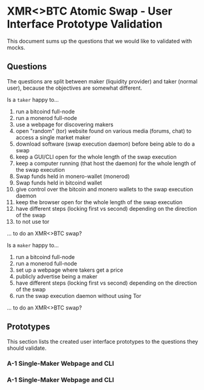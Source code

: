 # XMR<>BTC Atomic Swap - User Interface Prototype Validation

This document sums up the questions that we would like to validated with mocks.

## Questions

The questions are split between maker (liquidity provider) and taker (normal user), because the objectives are somewhat different.

Is a `taker` happy to...

1. run a bitcoind full-node
1. run a monerod full-node
1. use a webpage for discovering makers
1. open "random" (tor) website found on various media (forums, chat) to access a single market maker
1. download software (swap execution daemon) before being able to do a swap
1. keep a GUI/CLI open for the whole length of the swap execution
1. keep a computer running (that host the daemon) for the whole length of the swap execution
1. Swap funds held in monero-wallet (monerod)
1. Swap funds held in bitcoind wallet
1. give control over the bitcoin and monero wallets to the swap execution daemon
1. keep the browser open for the whole length of the swap execution
1. have different steps (locking first vs second) depending on the direction of the swap
1. to not use tor

... to do an XMR<>BTC swap?


Is a `maker` happy to...

1. run a bitcoind full-node
1. run a monerod full-node
1. set up a webpage where takers get a price 
1. publicly advertise being a maker
1. have different steps (locking first vs second) depending on the direction of the swap
1. run the swap execution daemon without using Tor
 
... to do an XMR<>BTC swap?



## Prototypes

This section lists the created user interface prototypes to the questions they should validate.

### A-1 Single-Maker Webpage and CLI 


### A-1 Single-Maker Webpage and CLI 
